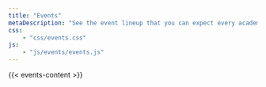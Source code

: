 ```yaml
---
title: "Events"
metaDescription: "See the event lineup that you can expect every academic year!"
css: 
    - "css/events.css"
js: 
    - "js/events/events.js"
---
```


{{< events-content >}}
